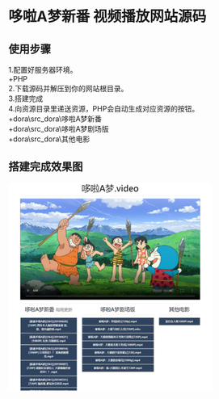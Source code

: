 # 哆啦A梦新番 视频播放网站源码

## 使用步骤  
  1.配置好服务器环境。  
    +PHP  
  2.下载源码并解压到你的网站根目录。  
  3.搭建完成  
  4.向资源目录里递送资源，PHP会自动生成对应资源的按钮。  
    +dora\src_dora\哆啦A梦新番  
    +dora\src_dora\哆啦A梦剧场版  
    +dora\src_dora\其他电影  
  
  
## 搭建完成效果图
  <img style="margin:auto" src="https://github.com/tap6/dora.video/blob/master/%E8%BF%90%E8%A1%8C%E6%88%AA%E5%9B%BE.png?raw=true" width="80%"/>
